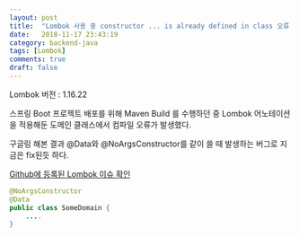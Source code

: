 ```yaml
---
layout: post
title:  "Lombok 사용 중 constructor ... is already defined in class 오류 발생 해결"
date:   2018-11-17 23:43:19
category: backend-java
tags: [Lombok]
comments: true
draft: false
---
```

Lombok 버전 : 1.16.22

스프링 Boot 프로젝트 배포를 위해 Maven Build 를 수행하던 중 Lombok 어노테이션을 적용해둔 도메인 클래스에서 컴파일 오류가 발생했다.

구글링 해본 결과 @Data와 @NoArgsConstructor를 같이 쓸 때 발생하는 버그로 지금은 fix된듯 하다.

[Github에 등록된 Lombok 이슈 확인](https://github.com/rzwitserloot/lombok/issues/1703)

```java
@NoArgsConstructor
@Data
public class SomeDomain {
    ....
}
```
